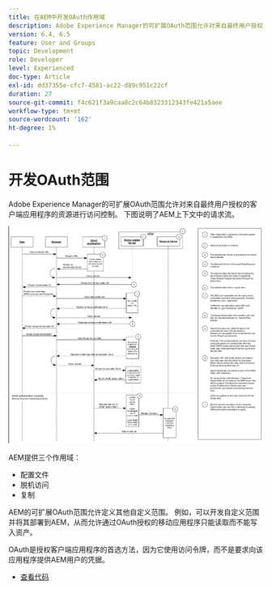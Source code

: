 ```yaml
---
title: 在AEM中开发OAuth作用域
description: Adobe Experience Manager的可扩展OAuth范围允许对来自最终用户授权的客户端应用程序的资源进行访问控制。 下图说明了AEM上下文中的请求流。
version: 6.4, 6.5
feature: User and Groups
topic: Development
role: Developer
level: Experienced
doc-type: Article
exl-id: dd37355e-cfc7-4581-ac22-d89c951c22cf
duration: 27
source-git-commit: f4c621f3a9caa8c2c64b8323312343fe421a5aee
workflow-type: tm+mt
source-wordcount: '162'
ht-degree: 1%

---
```


# 开发OAuth范围

Adobe Experience Manager的可扩展OAuth范围允许对来自最终用户授权的客户端应用程序的资源进行访问控制。 下图说明了AEM上下文中的请求流。

![Oauth范围流](./assets/oauth-code-sample-develop/oauth-scopes-flow.png)

AEM提供三个作用域：

* 配置文件
* 脱机访问
* 复制

AEM的可扩展OAuth范围允许定义其他自定义范围。 例如，可以开发自定义范围并将其部署到AEM，从而允许通过OAuth授权的移动应用程序只能读取而不能写入资产。

OAuth是授权客户端应用程序的首选方法，因为它使用访问令牌，而不是要求向该应用程序提供AEM用户的凭据。

* [查看代码](https://github.com/Adobe-Consulting-Services/acs-aem-samples/blob/legacy/bundle/src/main/java/com/adobe/acs/samples/authentication/oauth/impl/SampleScopeWithPrivileges.java)
